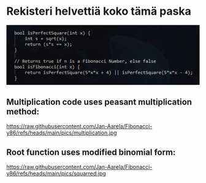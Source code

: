 # Rekisteri helvettiä koko tämä paska

![alt text](https://raw.githubusercontent.com/Jan-Aarela/Fibonacci-y86/refs/heads/main/pics/notepad%2B%2B_i7ojgZCQnY.png)


## Multiplication code uses peasant multiplication method:
https://raw.githubusercontent.com/Jan-Aarela/Fibonacci-y86/refs/heads/main/pics/multiplication.jpg


## Root function uses modified binomial form:
https://raw.githubusercontent.com/Jan-Aarela/Fibonacci-y86/refs/heads/main/pics/squarred.jpg

